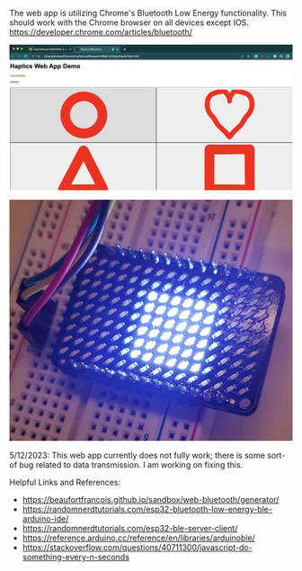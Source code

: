 The web app is utilizing Chrome's Bluetooth Low Energy functionality. This should work with the Chrome browser on all devices except IOS.
https://developer.chrome.com/articles/bluetooth/ 

![Webpage](./Webpage.png)

![LED Array](./LED%20Array.jpeg)

5/12/2023:
This web app currently does not fully work; there is some sort-of bug related to data transmission. I am working on fixing this.

Helpful Links and References:
- https://beaufortfrancois.github.io/sandbox/web-bluetooth/generator/
- https://randomnerdtutorials.com/esp32-bluetooth-low-energy-ble-arduino-ide/
- https://randomnerdtutorials.com/esp32-ble-server-client/
- https://reference.arduino.cc/reference/en/libraries/arduinoble/
- https://stackoverflow.com/questions/40711300/javascript-do-something-every-n-seconds
